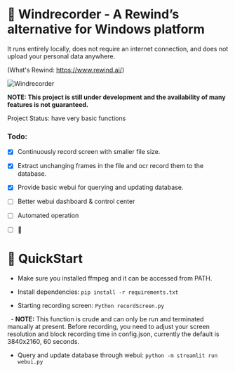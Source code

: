 # 🦝 Windrecorder - A Rewind’s alternative for Windows platform

It runs entirely locally, does not require an internet connection, and does not upload your personal data anywhere.

(What's Rewind: https://www.rewind.ai/)

![Windrecorder](https://github.com/Antonoko/Windrecorder/blob/main/__assets__/preview.png)


**NOTE: This project is still under development and the availability of many features is not guaranteed.**

Project Status: have very basic functions


### Todo:
- [x] Continuously record screen with smaller file size.
- [x] Extract unchanging frames in the file and ocr record them to the database.
- [x] Provide basic webui for querying and updating database.
- [ ] Better webui dashboard & control center
- [ ] Automated operation
- [ ] 🤔


# 🦝 QuickStart

- Make sure you installed ffmpeg and it can be accessed from PATH.

- Install dependencies: `pip install -r requirements.txt`

- Starting recording screen: `Python recordScreen.py`

  - **NOTE:** This function is crude and can only be run and terminated manually at present. Before recording, you need to adjust your screen resolution and block recording time in config.json, currently the default is 3840x2160, 60 seconds.

- Query and update database through webui: `python -m streamlit run webui.py`